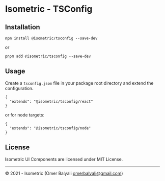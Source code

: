 # Isometric - TSConfig

## Installation
```
npm install @isometric/tsconfig --save-dev
```
or
```
pnpm add @isometric/tsconfig --save-dev
```

## Usage
Create a `tsconfig.json` file in your package root directory and extend the configuration.

```
{
  "extends": "@isometric/tsconfig/react"
}
```
or for node targets:
```
{
  "extends": "@isometric/tsconfig/node"
}
```

## License

Isometric UI Components are licensed under MIT License.

---

© 2021 - Isometric (Ömer Balyali <omerbalyali@gmail.com>)